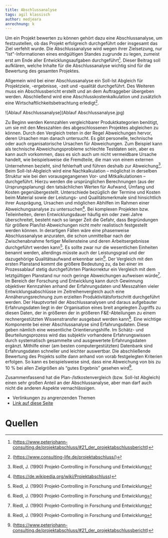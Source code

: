 ```yaml
---
title: Abschlussanalyse
tags: agil klassisch
author: medjeara
anrechnung: k
---
```


Um ein Projekt bewerten zu können gehört dazu eine Abschlussanalyse, um festzustellen, ob das Projekt erfolgreich durchgeführt oder insgesamt das Ziel verfehlt wurde. 
Die Abschlussanalyse wird wegen ihrer Zielsetzung, nur "Ist"-Informationen eines endgültigen Standes zugrunde zu legen, zumeist erst am Ende aller 
Entwicklungsaufgaben durchgeführt[^1]. Dieser Beitrag soll aufklären, welche Inhalte für die Abschlussanalyse wichtig sind für die Bewertung des gesamten Projektes.

Allgemein wird bei einer Abschlussanalyse ein Soll-Ist Abgleich für Projektziele, -ergebnisse, -zeit und -qualität durchgeführt. Des Weiteren muss ein 
Abschlussbericht erstellt und an dem Auftraggeber übergeben werden. Abschließend wird eine Abschlusskostenkalkulation und zusätzlich eine 
Wirtschaftlichkeitsbetrachtung erledigt[^2].

![Ablauf Abschlussanalyse](Ablauf Abschlussanalyse.jpg)

Zu Beginn werden Kennzahlen vergleichbarer Produktkategorien benötigt, um sie mit den Messzahlen des abgeschlossenen Projektes abgleichen zu können. Durch den 
Vergleich treten in der Regel Abweichungen hervor, deren Ursachen man danach untersucht.
Es gibt personelle, technische oder auch organisatorische Ursachen für Abweichungen. Zum Beispiel kann als technische Abweichungsprobleme schlechte Testdaten sein, 
aber es kann auch vorkommen, dass es sich auch um nicht vermeidbare Ursache handelt, wie beispielsweise die Fremdteile, die man von einem externen Unternehmen 
bezieht, sind fehlerhaft und führen deshalb zur Abweichung[^3].
Beim Soll-Ist-Abgleich wird eine Nachkalkulation – möglichst in derselben Struktur wie bei den vorausgegangenen Vor- und Mitkalkulationen – durchgeführt. Hierzu 
werden die ursprünglichen Berechnungen (aus der Ursprungsplanung) den tatsächlichen Werten für Aufwand, Umfang und Kosten gegenübergestellt. Unterschiede bezüglich 
der Termine und Kosten beim Material sowie der Leistungs- und Qualitätsmerkmale sind hinsichtlich ihrer Ausprägung, Ursachen und möglichen Abhilfen im Rahmen einer 
Abweichungsanalyse zu untersuchen[^4].
Bei komplexen Projekten bzw. Teileinheiten, deren Entwicklungsdauer häufig ein oder zwei Jahre überschreitet, besteht nach so langer Zeit die Gefahr, dass 
Begründungen für größere Plan/Ist-Abweichungen nicht mehr realistisch festgestellt werden können.  In derartigen Fällen wäre eine phasenweise Abschlussanalyse 
anzuraten, die schon unmittelbar nach der Zwischenabnahme fertiger Meilensteine und deren Arbeitsergebnisse durchgeführt werden kann[^3].
Es sollte zwar nur die wesentlichen Einheiten benannt werden, allerdings müsste auch der Leistungsgrad und der dazugehörige Qualitätsaufwand erkennbar sein[^3].
Der Vergleich mit den ersten Planstand kommt die größere Bedeutung zu, da bei einer im Prozessablauf stetig durchgeführten Plankorrektur ein Vergleich mit dem 
letztgültigen Planstand nur noch geringe Abweichungen aufweisen würde[^3].
Im Bereich der Forschung und Entwicklung kann durch Gewinnung objektiver Kennzahlen anhand der Erfahrungsdaten und Messzahlen vieler Entwicklungsabschlüsse im 
Zeitreihenvergleich auch eine Annäherungsrechnung zum erzielten Produktivitätsfortschritt durchgeführt werden. Der Hauptvorteil der Abschlussanalysen und daraus 
aufgebauter Erfahrungsdaten liegt in der Organisation eines breit angelegten Zugriffs zu diesen Daten, der in größeren der in größeren F&E-Abteilungen zu einem 
rechnergestützten Wissenstransfer ausgebaut werden kann[^3].
Eine wichtige Komponente bei einer Abschlussanalyse sind Erfahrungsdaten. Diese geben nämlich eine wesentliche Orientierungshilfe. Im Schätz- und 
Beurteilungsprozess wird das subjektiv vorhandene Erfahrungswissen durch systematisch gesammelte und ausgewertete Erfahrungsdaten ergänzt. Mithilfe einer (am besten 
computergestützten) Datenbank sind Erfahrungsdaten schneller und leichter auswertbar. 
Die abschließende Bewertung des Projekts sollte dann anhand von vorab festgelegten Kriterien erfolgen. So kann es beispielsweise sind, dass eine Abweichung von bis 
zu 10 % bei allen Zielgrößen als “gutes Ergebnis” gesehen wird[^1]. 

Zusammenfassend hat die Plan-/Istkostenvergleich (bzw. Soll-Ist Abgleich) einen sehr großen Anteil an der Abschlussanalyse, aber man darf auch nicht die anderen Aspekte vernachlässigen. 


* Verlinkungen zu angrenzenden Themen
* [Link auf diese Seite](Abschlussanalyse.md)

# Quellen

[^1]: (https://www.peterjohann-consulting.de/projektabschluss/#21_der_projektabschlussbericht)
[^2]: (https://www.consulting-life.de/projektabschluss/)
[^3]: Riedl, J. (1990) Projekt-Controlling in Forschung und Entwicklung
[^4]: (https://de.wikipedia.org/wiki/Projektabschluss)

